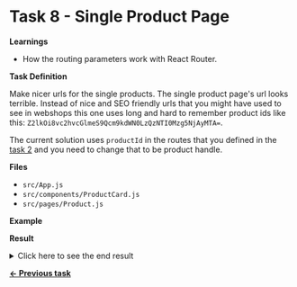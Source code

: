# Task 8 - Single Product Page

**Learnings**

- How the routing parameters work with React Router.

**Task Definition**

Make nicer urls for the single products. The single product page's url looks terrible. Instead of nice and SEO friendly urls that you might have used to see in webshops this one uses long and hard to remember product ids like this: `Z2lkOi8vc2hvcGlmeS9Qcm9kdWN0LzQzNTI0Mzg5NjAyMTA=`.

The current solution uses `productId` in the routes that you defined in the [task 2](./task2.md) and you need to change that to be product handle.

**Files**

- `src/App.js`
- `src/components/ProductCard.js`
- `src/pages/Product.js`


**Example**

**Result**

<details>
  <summary>Click here to see the end result</summary>
  <p>

```jsx
// App.js
function App() {
  return (
    <ShopProvider>
      <Router>
        <Header />
        <main>
          <Switch>
            <Route exact path="/">
              <Home />
            </Route>
            <Route exact path="/cart">
              <Cart />
            </Route>
            <Route path="/product/:handle">
              <Product />
            </Route>
            <Route path="/why-us">
              <WhyUs />
            </Route>
            <Route path="/our-services">
              <OurServices />
            </Route>
          </Switch>
        </main>
        <Footer />
      </Router>
    </ShopProvider>
  )
}

export default App
```

```jsx
// ProductCard.js
function ProductCard({ product }) {
  return (
    <div className="product-card">
      <ProductImage image={product.image} />
      <h3>{product.title}</h3>
      <PriceTag price={product.variant.price} />
      <ViewButton to={`/product/${product.handle}`}>
        View product
      </ViewButton>
    </div>
  )
}

export default ProductCard
```

```jsx
// Product.js
function Product() {

  const { handle } = useParams()
  const { products } = useContext(ShopContext)
  if( ! products ) return null
  const product = products.find(product => product.handle === handle)
  if( ! product ) return null
  const amount = (window.innerWidth <= 1280) && (window.innerWidth >= 1024) ? 3 : 4

  // Random subset of products.
  const additionalProducts = products
    .filter(product => product.handle !== handle)
    .sort(() => 0.5 - Math.random())
    .slice(0, amount)

  return (
    <Grid>
      <GridItem>
        <Img src={product.image.src} alt={product.title} />
      </GridItem>
      <GridItem>
        <h1>{product.title}</h1>
        <PriceTag price={product.variant.price} large />
        <AddToCartButton product={product} />
        <Description dangerouslySetInnerHTML={{__html: product.descriptionHtml}}/>
      </GridItem>
      <GridItem span={2}>
        <h2>You might be interested in these</h2>
        <ProductsList products={additionalProducts} />
      </GridItem>
    </Grid>
  )
}

export default Product
```

  </p>
</details>

**[← Previous task](./task7.md)**